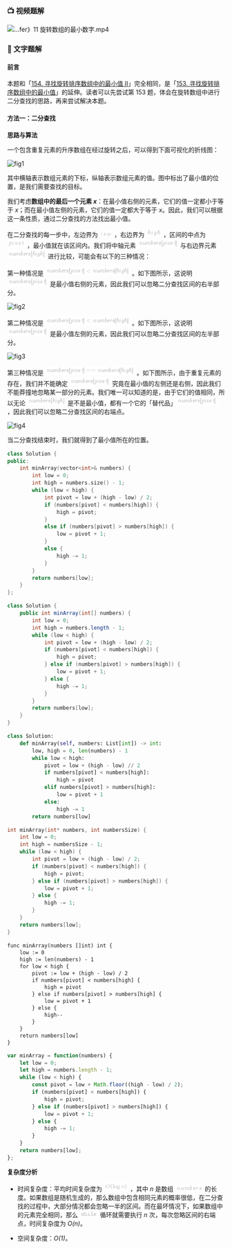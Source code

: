 ### 📺 视频题解  
![...fer》11 旋转数组的最小数字.mp4](9b605d4b-03aa-434f-b30f-62580cbc9381)

### 📖 文字题解
#### 前言

本题和「[154. 寻找旋转排序数组中的最小值 II](https://leetcode-cn.com/problems/find-minimum-in-rotated-sorted-array-ii/)」完全相同，是「[153. 寻找旋转排序数组中的最小值](https://leetcode-cn.com/problems/find-minimum-in-rotated-sorted-array/)」的延伸。读者可以先尝试第 153 题，体会在旋转数组中进行二分查找的思路，再来尝试解决本题。

#### 方法一：二分查找

**思路与算法**

一个包含重复元素的升序数组在经过旋转之后，可以得到下面可视化的折线图：

![fig1](https://assets.leetcode-cn.com/solution-static/jianzhi_11/1.png)

其中横轴表示数组元素的下标，纵轴表示数组元素的值。图中标出了最小值的位置，是我们需要查找的目标。

我们考虑**数组中的最后一个元素 *x***：在最小值右侧的元素，它们的值一定都小于等于 *x*；而在最小值左侧的元素，它们的值一定都大于等于 *x*。因此，我们可以根据这一条性质，通过二分查找的方法找出最小值。

在二分查找的每一步中，左边界为 ![\itlow ](./p__it_low_.png) ，右边界为 ![\ithigh ](./p__it_high_.png) ，区间的中点为 ![\itpivot ](./p__it_pivot_.png) ，最小值就在该区间内。我们将中轴元素 ![\textit{numbers}\[\textit{pivot}\] ](./p__textit{numbers}_textit{pivot}__.png)  与右边界元素 ![\textit{numbers}\[\textit{high}\] ](./p__textit{numbers}_textit{high}__.png)  进行比较，可能会有以下的三种情况：

第一种情况是 ![\textit{numbers}\[\textit{pivot}\]<\textit{numbers}\[\textit{high}\] ](./p__textit{numbers}_textit{pivot}____textit{numbers}_textit{high}__.png) 。如下图所示，这说明 ![\textit{numbers}\[\textit{pivot}\] ](./p__textit{numbers}_textit{pivot}__.png)  是最小值右侧的元素，因此我们可以忽略二分查找区间的右半部分。

![fig2](https://assets.leetcode-cn.com/solution-static/jianzhi_11/2.png)

第二种情况是 ![\textit{numbers}\[\textit{pivot}\]>\textit{numbers}\[\textit{high}\] ](./p__textit{numbers}_textit{pivot}____textit{numbers}_textit{high}__.png) 。如下图所示，这说明 ![\textit{numbers}\[\textit{pivot}\] ](./p__textit{numbers}_textit{pivot}__.png)  是最小值左侧的元素，因此我们可以忽略二分查找区间的左半部分。

![fig3](https://assets.leetcode-cn.com/solution-static/jianzhi_11/3.png)

第三种情况是 ![\textit{numbers}\[\textit{pivot}\]==\textit{numbers}\[\textit{high}\] ](./p__textit{numbers}_textit{pivot}__==_textit{numbers}_textit{high}__.png) 。如下图所示，由于重复元素的存在，我们并不能确定 ![\textit{numbers}\[\textit{pivot}\] ](./p__textit{numbers}_textit{pivot}__.png)  究竟在最小值的左侧还是右侧，因此我们不能莽撞地忽略某一部分的元素。我们唯一可以知道的是，由于它们的值相同，所以无论 ![\textit{numbers}\[\textit{high}\] ](./p__textit{numbers}_textit{high}__.png)  是不是最小值，都有一个它的「替代品」![\textit{numbers}\[\textit{pivot}\] ](./p__textit{numbers}_textit{pivot}__.png) ，因此我们可以忽略二分查找区间的右端点。

![fig4](https://assets.leetcode-cn.com/solution-static/jianzhi_11/4.png)

当二分查找结束时，我们就得到了最小值所在的位置。

```C++ [sol1-C++]
class Solution {
public:
    int minArray(vector<int>& numbers) {
        int low = 0;
        int high = numbers.size() - 1;
        while (low < high) {
            int pivot = low + (high - low) / 2;
            if (numbers[pivot] < numbers[high]) {
                high = pivot;
            }
            else if (numbers[pivot] > numbers[high]) {
                low = pivot + 1;
            }
            else {
                high -= 1;
            }
        }
        return numbers[low];
    }
};
```

```Java [sol1-Java]
class Solution {
    public int minArray(int[] numbers) {
        int low = 0;
        int high = numbers.length - 1;
        while (low < high) {
            int pivot = low + (high - low) / 2;
            if (numbers[pivot] < numbers[high]) {
                high = pivot;
            } else if (numbers[pivot] > numbers[high]) {
                low = pivot + 1;
            } else {
                high -= 1;
            }
        }
        return numbers[low];
    }
}
```

```Python [sol1-Python3]
class Solution:
    def minArray(self, numbers: List[int]) -> int:
        low, high = 0, len(numbers) - 1
        while low < high:
            pivot = low + (high - low) // 2
            if numbers[pivot] < numbers[high]:
                high = pivot 
            elif numbers[pivot] > numbers[high]:
                low = pivot + 1
            else:
                high -= 1
        return numbers[low]
```

```C [sol1-C]
int minArray(int* numbers, int numbersSize) {
    int low = 0;
    int high = numbersSize - 1;
    while (low < high) {
        int pivot = low + (high - low) / 2;
        if (numbers[pivot] < numbers[high]) {
            high = pivot;
        } else if (numbers[pivot] > numbers[high]) {
            low = pivot + 1;
        } else {
            high -= 1;
        }
    }
    return numbers[low];
}
```

```golang [sol1-Golang]
func minArray(numbers []int) int {
	low := 0
	high := len(numbers) - 1
	for low < high {
		pivot := low + (high - low) / 2
        if numbers[pivot] < numbers[high] {
            high = pivot
        } else if numbers[pivot] > numbers[high] {
            low = pivot + 1
        } else {
            high--
        }
	}
	return numbers[low]
}
```

```JavaScript [sol1-JavaScript]
var minArray = function(numbers) {
    let low = 0;
    let high = numbers.length - 1;
    while (low < high) {
        const pivot = low + Math.floor((high - low) / 2);
        if (numbers[pivot] < numbers[high]) {
            high = pivot;
        } else if (numbers[pivot] > numbers[high]) {
            low = pivot + 1;
        } else {
            high -= 1;
        }
    }
    return numbers[low];
};
```

**复杂度分析**

* 时间复杂度：平均时间复杂度为 ![O(\logn) ](./p__O_log_n__.png) ，其中 *n* 是数组 ![\itnumbers ](./p__it_numbers_.png)  的长度。如果数组是随机生成的，那么数组中包含相同元素的概率很低，在二分查找的过程中，大部分情况都会忽略一半的区间。而在最坏情况下，如果数组中的元素完全相同，那么 ![\texttt{while} ](./p__texttt{while}_.png)  循环就需要执行 *n* 次，每次忽略区间的右端点，时间复杂度为 *O(n)*。

* 空间复杂度：*O(1)*。